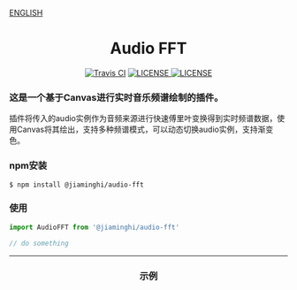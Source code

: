 [ENGLISH](./README_EN.md)

<h1 align="center">Audio FFT</h1>

<p align="center">
    <a href="https://travis-ci.com/jiaming743/bezierCurve"><img src="https://img.shields.io/travis/com/jiaming743/audioFft.svg" alt="Travis CI"></a>
    <a href="https://github.com/jiaming743/audioFft/blob/master/LICENSE"><img src="https://img.shields.io/github/license/jiaming743/audioFft.svg" alt="LICENSE" /> </a>
    <a href="https://www.npmjs.com/package/@jiaminghi/audio-fft"><img src="https://img.shields.io/npm/v/@jiaminghi/audio-fft.svg" alt="LICENSE" /> </a>
</p>

### 这是一个基于Canvas进行实时音乐频谱绘制的插件。

插件将传入的audio实例作为音频来源进行快速傅里叶变换得到实时频谱数据，使用Canvas将其绘出，支持多种频谱模式，可以动态切换audio实例，支持渐变色。

### npm安装

```shell
$ npm install @jiaminghi/audio-fft
```

### 使用

```javascript
import AudioFFT from '@jiaminghi/audio-fft'

// do something
```

------

<h3 align="center">示例</h3>
